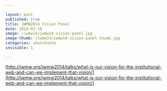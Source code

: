 ```yaml
---

layout: post
published: true
title: IWMW2014 Vision Panel
date: 2014-07-18
image: /iwmw14/iwmw14-vision-panel.jpg
image-thumb: /iwmw14/iwmw14-vision-panel-thumb.jpg
categories: sketchnote
invisible: 1

---
```


[http://iwmw.org/iwmw2014/talks/what-is-our-vision-for-the-institutional-web-and-can-we-implement-that-vision/](http://iwmw.org/iwmw2014/talks/what-is-our-vision-for-the-institutional-web-and-can-we-implement-that-vision/)